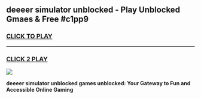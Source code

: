 
## deeeer simulator unblocked - Play Unblocked Gmaes & Free #c1pp9
<h3>
<a href="https://news.freeplayer.one?title=deeeer_simulator_unblocked&ref=24F">CLICK TO PLAY</a></h3>
<hr>

<h3>
<a href="https://news.freeplayer.one?title=deeeer_simulator_unblocked&ref=24F">CLICK 2 PLAY</a>
  
</h3>

<a href="https://news.freeplayer.one?title=deeeer_simulator_unblocked&ref=24F/"><img src="https://clearcache.store/games.png"></a>


**deeeer simulator unblocked games unblocked: Your Gateway to Fun and Accessible Online Gaming**
